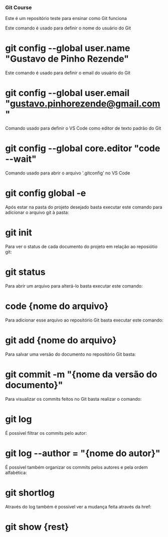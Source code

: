 ### Git Course 
Este é um repositório teste para ensinar como Git funciona


Este comando é usado para definir o nome do usuário do Git
# git config --global user.name "Gustavo de Pinho Rezende"

Este comando é usado para definir o email do usuário do Git
# git config --global user.email "gustavo.pinhorezende@gmail.com"

Comando usado para definir o VS Code como editor de texto padrão do Git
# git config --global core.editor "code --wait"

Comando usado para abrir o arquivo '.gitconfig' no VS Code
# git config global -e

<!--init-->
Após estar na pasta do projeto desejado basta executar este comando para adicionar o arquivo git à pasta:
# git init

<!--status-->
Para ver o status de cada documento do projeto em relação ao reposiótio git:
# git status

<!--alterar e adicionar-->
Para abrir um arquivo para alterá-lo basta executar este comando:
# code {nome do arquivo}

Para adicionar esse arquivo ao repositório Git basta executar este comando:
# git add {nome do arquivo}

<!--commit-->
Para salvar uma versão do documento no repositório Git basta:
# git commit -m "{nome da versão do documento}"

<!--log-->
Para visualizar os commits feitos no Git basta realizar o comando: 
# git log

É possível filtrar os commits pelo autor:
# git log --author = "{nome do autor}"

É possível também organizar os commits pelos autores e pela ordem alfabética:
# git shortlog

Através do log também é possível ver a mudança feita através da href:
# git show {rest}

<!--diff-->
